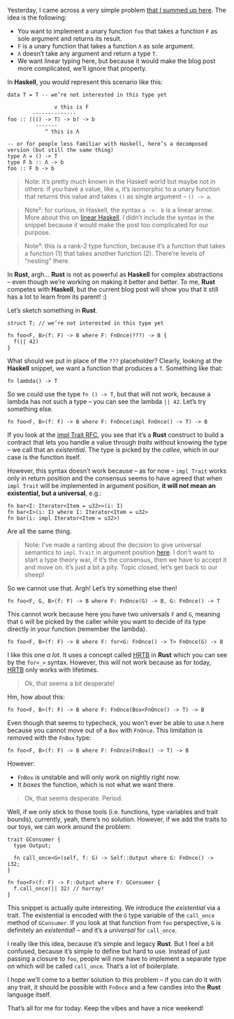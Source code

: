 Yesterday, I came across a very simple problem [that I summed up here](https://www.reddit.com/r/rust/comments/8kh94b/is_there_any_way_to_have_move_semantics_rankn).
The idea is the following:

  - You want to implement a unary function `foo` that takes a function `F` as sole argument and
    returns its result.
  - `F` is a unary function that takes a function `Λ` as sole argument.
  - `Λ` doesn’t take any argument and return a type `T`.
  - We want linear typing here, but because it would make the blog post more complicated, we’ll
    ignore that property.

In **Haskell**, you would represent this scenario like this:

```
data T = T -- we’re not interested in this type yet

               v this is F
        --------------
foo :: ((() -> T) -> b) -> b
         -------
            ^ this is Λ

-- or for people less familiar with Haskell, here’s a decomposed version (but still the same thing)
type Λ = () -> T
type F b :: Λ -> b
foo :: F b -> b
```

> Note: it’s pretty much known in the Haskell world but maybe not in others: if you have a value,
> like `a`, it’s isomorphic to a unary function that returns this value and takes `()` as single
> argument – `() -> a`.

> Note²: for curious, in Haskell, the syntax `a ->. b` is a linear arrow. More about this on
> [linear Haskell]. I didn’t include the syntax in the snippet because it would make the post too
> complicated for our purpose.

> Note³: this is a rank-2 type function, because it’s a function that takes a function (1) that
> takes another function (2). There’re levels of “nesting” there.

In **Rust**, argh… **Rust** is not as powerful as **Haskell** for complex abstractions – even though
we’re working on making it better and better. To me, **Rust** competes with **Haskell**, but the
current blog post will show you that it still has a lot to learn from its parent! :)

Let’s sketch something in **Rust**.

```
struct T; // we’re not interested in this type yet

fn foo<F, B>(f: F) -> B where F: FnOnce(???) -> B {
  f(|| 42)
}
```

What should we put in place of the `???` placeholder? Clearly, looking at the **Haskell** snippet,
we want a function that produces a `T`. Something like that:

```
fn lambda() -> T
```

So we could use the type `fn () -> T`, but that will not work, because a lambda has not such a
type – you can see the lambda `|| 42`. Let’s try something else.

```
fn foo<F, B>(f: F) -> B where F: FnOnce(impl FnOnce() -> T) -> B
```

If you look at the [impl Trait RFC](https://github.com/rust-lang/rfcs/blob/master/text/1522-conservative-impl-trait.md),
you see that it’s a **Rust** construct to build a contract that lets you handle a value through
*traits* without knowing the type – we call that an *existential*. The type is picked by the
*callee*, which in our case is the function itself.

However, this syntax doesn’t work because – as for now – `impl Trait` works only in return position
and the consensus seems to have agreed that when `impl Trait` will be implemented in argument
position, **it will not mean an existential, but a universal**, e.g.:

```
fn bar<I: Iterator<Item = u32>>(i: I)
fn bar<I>(i: I) where I: Iterator<Item = u32>
fn bar(i: impl Iterator<Item = u32>)
```

Are all the same thing.

> Note: I’ve made a ranting about the decision to give universal semantics to `impl Trait` in
> argument position [here](https://github.com/rust-lang/rust/issues/34511#issuecomment-390358483).
> I don’t want to start a type theory war, if it’s the consensus, then we have to accept it and
> move on. It’s just a bit a pity. Topic closed, let’s get back to our sheep!

So we cannot use that. Argh! Let’s try something else then!

```
fn foo<F, G, B>(f: F) -> B where F: FnOnce(G) -> B, G: FnOnce() -> T
```

This cannot work because here you have two universals `F` and `G`, meaning that `G` will be picked
by the caller while you want to decide of its type directly in your function (remember the lambda).

```
fn foo<F, B>(f: F) -> B where F: for<G: FnOnce() -> T> FnOnce(G) -> B
```

I like this one *a lot*. It uses a concept called [HRTB] in **Rust** which you can see by the
`for<_>` syntax. However, this will not work because as for today, [HRTB] only works with lifetimes.

> Ok, that seems a bit desperate!

Hm, how about this:

```
fn foo<F, B>(f: F) -> B where F: FnOnce(Box<FnOnce() -> T) -> B
```

Even though that seems to typecheck, you won’t ever be able to use `Λ` here because you cannot move
out of a `Box` with `FnOnce`. This limitation is removed with the `FnBox` type:

```
fn foo<F, B>(f: F) -> B where F: FnOnce(FnBox() -> T) -> B
```

However:

  - `FnBox` is unstable and will only work on nightly right now.
  - It *boxes* the function, which is not what we want there.

> Ok, that seems desperate. Period.

Well, if we only stick to those tools (i.e. functions, type variables and trait bounds), currently,
yeah, there’s no solution. However, if we add the traits to our toys, we can work around the
problem:

```
trait GConsumer {
  type Output;

  fn call_once<G>(self, f: G) -> Self::Output where G: FnOnce() -> i32;
}

fn foo<F>(f: F) -> F::Output where F: GConsumer {
  f.call_once(|| 32) // hurray!
}
```

This snippet is actually quite interesting. We introduce the *existential* via a trait. The
existential is encoded with the `G` type variable of the `call_once` method of `GConsumer`. If you
look at that function from `foo` perspective, `G` is definitely an *existential*! – and it’s a
*universal* for `call_once`.

I really like this idea, because it’s simple and legacy **Rust**. But I feel a bit confused, because
it’s simple to define but hard to use. Instead of just passing a closure to `foo`, people will now
have to implement a separate type on which will be called `call_once`. That’s a lot of boilerplate.

I hope we’ll come to a better solution to this problem – if you can do it with any trait, it should
be possible with `FnOnce` and a few candies into the **Rust** language itself.

That’s all for me for today. Keep the vibes and have a nice weekend!

[linear Haskell]: https://ghc.haskell.org/trac/ghc/wiki/LinearTypes
[HRTB]: https://doc.rust-lang.org/nomicon/hrtb.html
